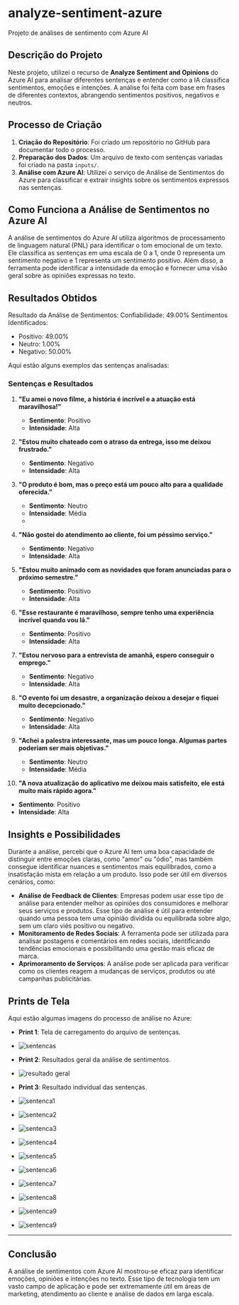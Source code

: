 # analyze-sentiment-azure
Projeto de análises de sentimento com Azure AI

## Descrição do Projeto

Neste projeto, utilizei o recurso de **Analyze Sentiment and Opinions** do Azure AI para analisar diferentes sentenças e entender como a IA classifica sentimentos, emoções e intenções. A análise foi feita com base em frases de diferentes contextos, abrangendo sentimentos positivos, negativos e neutros.

## Processo de Criação

1. **Criação do Repositório**: Foi criado um repositório no GitHub para documentar todo o processo.
2. **Preparação dos Dados**: Um arquivo de texto com sentenças variadas foi criado na pasta `inputs/`.
3. **Análise com Azure AI**: Utilizei o serviço de Análise de Sentimentos do Azure para classificar e extrair insights sobre os sentimentos expressos nas sentenças.

## Como Funciona a Análise de Sentimentos no Azure AI

A análise de sentimentos do Azure AI utiliza algoritmos de processamento de linguagem natural (PNL) para identificar o tom emocional de um texto. Ele classifica as sentenças em uma escala de 0 a 1, onde 0 representa um sentimento negativo e 1 representa um sentimento positivo. Além disso, a ferramenta pode identificar a intensidade da emoção e fornecer uma visão geral sobre as opiniões expressas no texto.

## Resultados Obtidos

Resultado da Análise de Sentimentos:
Confiabilidade: 49.00%
Sentimentos Identificados:
  * Positivo: 49.00%
  * Neutro: 1.00%
  * Negativo: 50.00%

Aqui estão alguns exemplos das sentenças analisadas:

### Sentenças e Resultados

1. **"Eu amei o novo filme, a história é incrível e a atuação está maravilhosa!"**
   - **Sentimento**: Positivo
   - **Intensidade**: Alta

2. **"Estou muito chateado com o atraso da entrega, isso me deixou frustrado."**
   - **Sentimento**: Negativo
   - **Intensidade**: Alta

3. **"O produto é bom, mas o preço está um pouco alto para a qualidade oferecida."**
   - **Sentimento**: Neutro
   - **Intensidade**: Média
   - 
4. **"Não gostei do atendimento ao cliente, foi um péssimo serviço."**
   - **Sentimento**: Negativo
   - **Intensidade**: Alta

5. **"Estou muito animado com as novidades que foram anunciadas para o próximo semestre."**
   - **Sentimento**: Positivo
   - **Intensidade**: Alta

6. **"Esse restaurante é maravilhoso, sempre tenho uma experiência incrível quando vou lá."**
   - **Sentimento**: Positivo
   - **Intensidade**: Alta

7. **"Estou nervoso para a entrevista de amanhã, espero conseguir o emprego."**
   - **Sentimento**: Negativo
   - **Intensidade**: Alta

8. **"O evento foi um desastre, a organização deixou a desejar e fiquei muito decepcionado."**
   - **Sentimento**: Negativo
   - **Intensidade**: Alta
  
9. **"Achei a palestra interessante, mas um pouco longa. Algumas partes poderiam ser mais objetivas."**
   - **Sentimento**: Neutro
   - **Intensidade**: Média
  
10. **"A nova atualização do aplicativo me deixou mais satisfeito, ele está muito mais rápido agora."**
   - **Sentimento**: Positivo
   - **Intensidade**: Alta


## Insights e Possibilidades

Durante a análise, percebi que o Azure AI tem uma boa capacidade de distinguir entre emoções claras, como "amor" ou "ódio", mas também consegue identificar nuances e sentimentos mais equilibrados, como a insatisfação mista em relação a um produto. Isso pode ser útil em diversos cenários, como:

- **Análise de Feedback de Clientes**: Empresas podem usar esse tipo de análise para entender melhor as opiniões dos consumidores e melhorar seus serviços e produtos. Esse tipo de análise é útil para entender quando uma pessoa tem uma opinião dividida ou equilibrada sobre algo, sem um claro viés positivo ou negativo.
- **Monitoramento de Redes Sociais**: A ferramenta pode ser utilizada para analisar postagens e comentários em redes sociais, identificando tendências emocionais e possibilitando uma gestão mais eficaz de marca.
- **Aprimoramento de Serviços**: A análise pode ser aplicada para verificar como os clientes reagem a mudanças de serviços, produtos ou até campanhas publicitárias.

## Prints de Tela

Aqui estão algumas imagens do processo de análise no Azure:

- **Print 1**: Tela de carregamento do arquivo de sentenças.
- ![sentencas](images/sentencas.png)
  
- **Print 2**: Resultados geral da análise de sentimentos.
- ![resultado geral](images/resultadogeral.png)

- **Print 3**: Resultado individual das sentenças.
- ![sentenca1](images/sentenca1.png)
- ![sentenca2](images/sentenca2.png)
- ![sentenca3](images/sentenca3.png)
- ![sentenca4](images/sentenca4.png)
- ![sentenca5](images/sentencs5.png)
- ![sentenca6](images/sentenca6.png)
- ![sentenca7](images/sentenca7.png)
- ![sentenca8](images/sentenca8.png)
- ![sentenca9](images/sentenca9.png)
- ![sentenca9](images/sentenca9.png)

---

## Conclusão

A análise de sentimentos com Azure AI mostrou-se eficaz para identificar emoções, opiniões e intenções no texto. Esse tipo de tecnologia tem um vasto campo de aplicação e pode ser extremamente útil em áreas de marketing, atendimento ao cliente e análise de dados em larga escala.
